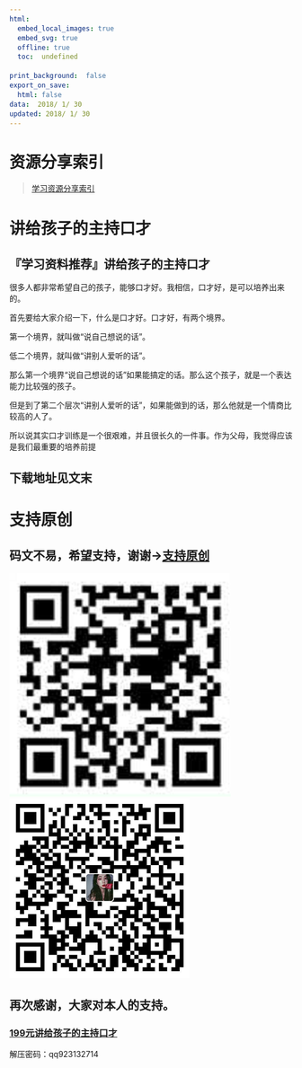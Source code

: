 ```yaml
---
html:
  embed_local_images: true
  embed_svg: true
  offline: true
  toc:  undefined

print_background:  false
export_on_save:
  html: false
data:  2018/ 1/ 30
updated: 2018/ 1/ 30
---
```


# 资源分享索引

> [学习资源分享索引](https://blog.csdn.net/qq923132714/article/details/85119757 "学习资源分享索引")



# 讲给孩子的主持口才


## 『学习资料推荐』讲给孩子的主持口才

很多人都非常希望自己的孩子，能够口才好。我相信，口才好，是可以培养出来的。

首先要给大家介绍一下，什么是口才好。口才好，有两个境界。

第一个境界，就叫做“说自己想说的话”。

低二个境界，就叫做“讲别人爱听的话”。

那么第一个境界“说自己想说的话”如果能搞定的话。那么这个孩子，就是一个表达能力比较强的孩子。

但是到了第二个层次“讲别人爱听的话”，如果能做到的话，那么他就是一个情商比较高的人了。

所以说其实口才训练是一个很艰难，并且很长久的一件事。作为父母，我觉得应该是我们最重要的培养前提



## 下载地址见文末

# 支持原创
## 码文不易，希望支持，谢谢->**[支持原创](http://blog.csdn.net/qq923132714/article/details/79399145)**
![微信支付](https://raw.githubusercontent.com/923132714/my_picture/master/blog/support/weixin.png)![微信支付](https://raw.githubusercontent.com/923132714/my_picture/master/blog/support/支付宝.png)
## 再次感谢，大家对本人的支持。

### [199元讲给孩子的主持口才](http://u16848854.ctfile.net/fs/16848854-333727540 "199元讲给孩子的主持口才")

解压密码：qq923132714
